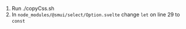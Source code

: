 1. Run ./copyCss.sh
2. In `node_modules/@smui/select/Option.svelte` change `let` on line 29 to `const`
